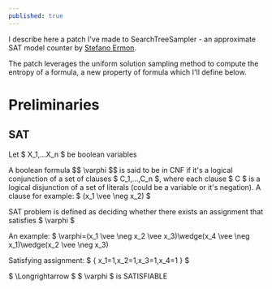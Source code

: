 ```yaml
---
published: true
---
```

I describe here a patch I've made to SearchTreeSampler - an approximate SAT model counter by [Stefano Ermon](https://cs.stanford.edu/~ermon/).

The patch leverages the uniform solution sampling method to compute the entropy of a formula, a new property of formula which I'll define below.

# Preliminaries

## SAT

Let $ X_1,...X_n $ be boolean variables

A boolean formula \$$ \varphi $$ is said to be in CNF if it's a logical conjunction of a set of clauses $ C_1,...,C_n $, where each clause $ C $ is a logical disjunction of a set of literals (could be a variable or it's negation). A clause for example: $ (x_1 \vee \neg x_2) $

SAT problem is defined as deciding whether there exists an assignment that satisfies $ \varphi $

An example: $ \varphi=(x_1 \vee \neg x_2 \vee x_3)\wedge(x_4 \vee \neg x_1)\wedge(x_2 \vee \neg x_3)

Satisfying assignment: $ \{ x_1=1,x_2=1,x_3=1,x_4=1 \} $

$ \Longrightarrow $ $ \varphi $ is SATISFIABLE
